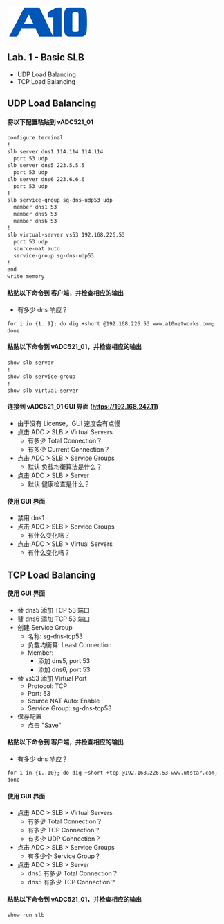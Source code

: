 ![](/Images/A10-NewLogos-Blue-NoReg-RGB-50.png)

## Lab. 1 - Basic SLB
 + UDP Load Balancing
 + TCP Load Balancing

## UDP Load Balancing
#### 将以下配置粘贴到 vADC521_01
```
configure terminal
!
slb server dns1 114.114.114.114
  port 53 udp
slb server dns5 223.5.5.5
  port 53 udp
slb server dns6 223.6.6.6
  port 53 udp
!
slb service-group sg-dns-udp53 udp
  member dns1 53
  member dns5 53
  member dns6 53
!
slb virtual-server vs53 192.168.226.53
  port 53 udp
  source-nat auto
  service-group sg-dns-udp53
!
end
write memory

```

#### 粘贴以下命令到 客户端，并检查相应的输出
+ 有多少 dns 响应？
```
for i in {1..9}; do dig +short @192.168.226.53 www.a10networks.com; done

```

#### 粘贴以下命令到 vADC521_01，并检查相应的输出
```
show slb server
!
show slb service-group
!
show slb virtual-server

```

#### 连接到 vADC521_01 GUI 界面 (https://192.168.247.11)
+ 由于没有 License，GUI 速度会有点慢
+ 点击 ADC > SLB > Virtual Servers
  + 有多少 Total Connection？
  + 有多少 Current Connection？
+ 点击 ADC > SLB > Service Groups
  + 默认 负载均衡算法是什么？
+ 点击 ADC > SLB > Server
  + 默认 健康检查是什么？
 
#### 使用 GUI 界面
+ 禁用 dns1
+ 点击 ADC > SLB > Service Groups
  + 有什么变化吗？
+ 点击 ADC > SLB > Virtual Servers
  + 有什么变化吗？

## TCP Load Balancing
#### 使用 GUI 界面
+ 替 dns5 添加 TCP 53 端口
+ 替 dns6 添加 TCP 53 端口
+ 创建 Service Group
  + 名称: sg-dns-tcp53
  + 负载均衡算: Least Connection
  + Member:
    + 添加 dns5, port 53
    + 添加 dns6, port 53
+ 替 vs53 添加 Virtual Port
  + Protocol: TCP
  + Port: 53
  + Source NAT Auto: Enable
  + Service Group: sg-dns-tcp53
+ 保存配置
  + 点击 "Save"  

#### 粘贴以下命令到 客户端，并检查相应的输出
+ 有多少 dns 响应？
```
for i in {1..10}; do dig +short +tcp @192.168.226.53 www.utstar.com; done

```

#### 使用 GUI 界面
+ 点击 ADC > SLB > Virtual Servers
  + 有多少 Total Connection？
  + 有多少 TCP Connection？
  + 有多少 UDP Connection？
+ 点击 ADC > SLB > Service Groups
  + 有多少个 Service Group？
+ 点击 ADC > SLB > Server
  + dns5 有多少 Total Connection？
  + dns5 有多少 TCP Connection？

#### 粘贴以下命令到 vADC521_01，并检查相应的输出
```
show run slb

```

